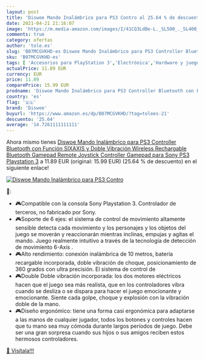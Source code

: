```yaml
---
layout: post
title: 'Diswoe Mando Inalámbrico para PS3 Contro al 25.64 % de descuento'
date: 2021-04-21 21:16:07
image: 'https://m.media-amazon.com/images/I/41CQ3LdBe-L._SL500_._SL400_.jpg'
comments: true
category: ofertas
author: 'tole.es'
slug: 'B07MCGVKHD-es Diswoe Mando Inalámbrico para PS3 Controller Bluetooth con...'
sku: 'B07MCGVKHD-es'
tags: [ 'Accesorios para PlayStation 3','Electrónica','Hardware y juegos para PlayStation 3','Joysticks para PlayStation 3','Mandos y controles para PlayStation 3','Sistemas precursores y micro consolas','Videojuegos','diswoe','playstation', ]
actualPrice: 11.89 EUR
currency: EUR
price: 11.89
comparePrice: 15.99 EUR
prodname: 'Diswoe Mando Inalámbrico para PS3 Controller Bluetooth con Función SIXAXIS y Doble Vibración  Wireless Rechargable Bluetooth Gamepad Remote Joystick Controller Gamepad para Sony PS3 Playstation 3'
country: 'es'
flag: '🇪🇸'
brand: 'Diswoe'
buyurl: 'https://www.amazon.es/dp/B07MCGVKHD/?tag=tolees-21'
descuento: '25.64'
average: '14.7261111111111'
---
```


Ahora mismo tienes [Diswoe Mando Inalámbrico para PS3 Controller Bluetooth con Función SIXAXIS y Doble Vibración  Wireless Rechargable Bluetooth Gamepad Remote Joystick Controller Gamepad para Sony PS3 Playstation 3](https://www.amazon.es/dp/B07MCGVKHD/?tag=tolees-21) a 11.89 EUR (original: 15.99 EUR) (25.64 %  de descuento) en el siguiente enlace!

[![Diswoe Mando Inalámbrico para PS3 Contro](https://m.media-amazon.com/images/I/41CQ3LdBe-L._SL500_._SL400_.jpg)](https://www.amazon.es/dp/B07MCGVKHD/?tag=tolees-21)

🔎:

- 🎮Compatible con la consola Sony Playstation 3. Controlador de terceros, no fabricado por Sony.
- 🎮Soporte de 6 ejes: el sistema de control de movimiento altamente sensible detecta cada movimiento y los personajes y los objetos del juego se moverán y reaccionarán mientras inclinas, empujas y agitas el mando. Juego realmente intuitivo a través de la tecnología de detección de movimiento 6-Axis .
- 🎮Alto rendimiento: conexión inalámbrica de 10 metros, batería recargable incorporada, doble vibración de choque, posicionamiento de 360 ​​grados con ultra precisión. El sistema de control de
- 🎮Double Doble vibración incorporada: los dos motores eléctricos hacen que el juego sea más realista, que en los controladores vibra cuando se desliza o se dispara para hacer el juego emocionante y emocionante. Siente cada golpe, choque y explosión con la vibración doble de la mano.
- 🎮Diseño ergonómico: tiene una forma casi ergonómica para adaptarse a las manos de cualquier jugador, todos los botones y controles hacen que tu mano sea muy cómoda durante largos períodos de juego. Debe ser una gran sorpresa cuando sus hijos o sus amigos reciben estos hermosos controladores.

[🛒 Visítala!!!](https://www.amazon.es/dp/B07MCGVKHD/?tag=tolees-21)
